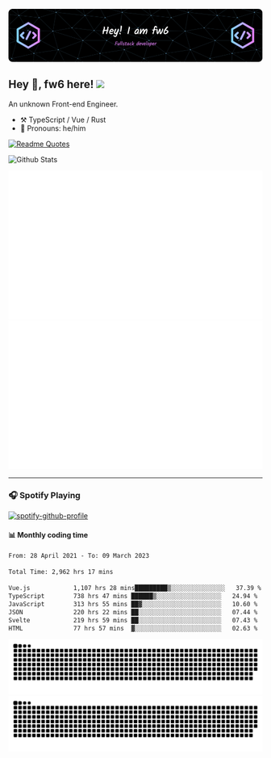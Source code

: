 ![Header](github-header-image.png)

## Hey 👋, fw6 here! <img src="https://github.githubassets.com/images/mona-whisper.gif" height="24" />


An unknown Front-end Engineer.

-   :hammer_and_pick: TypeScript / Vue / Rust
-   :man: Pronouns: he/him


[![Readme Quotes](https://quotes-github-readme.vercel.app/api?type=horizontal&theme=algolia)](https://github.com/piyushsuthar/github-readme-quotes)



![Github Stats](https://github-readme-stats.vercel.app/api?username=fw6&bg_color=30,e96443,904e95&title_color=fff&text_color=fff)

![](https://raw.githubusercontent.com/fw6/github-stats-transparent/output/generated/overview.svg)
![](https://raw.githubusercontent.com/fw6/github-stats-transparent/output/generated/languages.svg)


---

### 🎧 Spotify Playing

<!-- ![spotify-github-profile](/img/default.svg) -->

[![spotify-github-profile](https://spotify-github-profile.vercel.app/api/view?uid=r6wn4hdvypv0lkzyrj0e0pjct&cover_image=true&theme=default&bar_color=53b14f&bar_color_cover=true)](https://github.com/kittinan/spotify-github-profile)
#### :bar_chart: Monthly coding time

<!--START_SECTION:waka-->

```text
From: 28 April 2021 - To: 09 March 2023

Total Time: 2,962 hrs 17 mins

Vue.js            1,107 hrs 28 mins█████████▒░░░░░░░░░░░░░░░   37.39 %
TypeScript        738 hrs 47 mins ██████▒░░░░░░░░░░░░░░░░░░   24.94 %
JavaScript        313 hrs 55 mins ██▓░░░░░░░░░░░░░░░░░░░░░░   10.60 %
JSON              220 hrs 22 mins ██░░░░░░░░░░░░░░░░░░░░░░░   07.44 %
Svelte            219 hrs 59 mins ██░░░░░░░░░░░░░░░░░░░░░░░   07.43 %
HTML              77 hrs 57 mins  ▓░░░░░░░░░░░░░░░░░░░░░░░░   02.63 %
```

<!--END_SECTION:waka-->




![github contribution grid snake animation](https://raw.githubusercontent.com/platane/platane/output/github-contribution-grid-snake-dark.svg#gh-dark-mode-only)![github contribution grid snake animation](https://raw.githubusercontent.com/platane/platane/output/github-contribution-grid-snake.svg#gh-light-mode-only)
